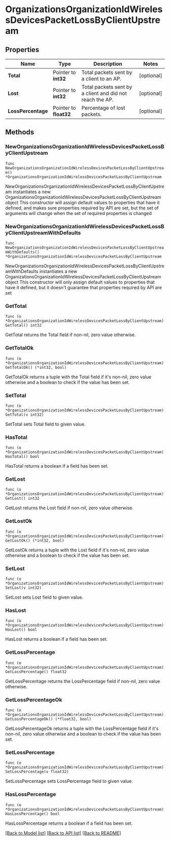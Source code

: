# OrganizationsOrganizationIdWirelessDevicesPacketLossByClientUpstream

## Properties

Name | Type | Description | Notes
------------ | ------------- | ------------- | -------------
**Total** | Pointer to **int32** | Total packets sent by a client to an AP. | [optional] 
**Lost** | Pointer to **int32** | Total packets sent by a client and did not reach the AP. | [optional] 
**LossPercentage** | Pointer to **float32** | Percentage of lost packets. | [optional] 

## Methods

### NewOrganizationsOrganizationIdWirelessDevicesPacketLossByClientUpstream

`func NewOrganizationsOrganizationIdWirelessDevicesPacketLossByClientUpstream() *OrganizationsOrganizationIdWirelessDevicesPacketLossByClientUpstream`

NewOrganizationsOrganizationIdWirelessDevicesPacketLossByClientUpstream instantiates a new OrganizationsOrganizationIdWirelessDevicesPacketLossByClientUpstream object
This constructor will assign default values to properties that have it defined,
and makes sure properties required by API are set, but the set of arguments
will change when the set of required properties is changed

### NewOrganizationsOrganizationIdWirelessDevicesPacketLossByClientUpstreamWithDefaults

`func NewOrganizationsOrganizationIdWirelessDevicesPacketLossByClientUpstreamWithDefaults() *OrganizationsOrganizationIdWirelessDevicesPacketLossByClientUpstream`

NewOrganizationsOrganizationIdWirelessDevicesPacketLossByClientUpstreamWithDefaults instantiates a new OrganizationsOrganizationIdWirelessDevicesPacketLossByClientUpstream object
This constructor will only assign default values to properties that have it defined,
but it doesn't guarantee that properties required by API are set

### GetTotal

`func (o *OrganizationsOrganizationIdWirelessDevicesPacketLossByClientUpstream) GetTotal() int32`

GetTotal returns the Total field if non-nil, zero value otherwise.

### GetTotalOk

`func (o *OrganizationsOrganizationIdWirelessDevicesPacketLossByClientUpstream) GetTotalOk() (*int32, bool)`

GetTotalOk returns a tuple with the Total field if it's non-nil, zero value otherwise
and a boolean to check if the value has been set.

### SetTotal

`func (o *OrganizationsOrganizationIdWirelessDevicesPacketLossByClientUpstream) SetTotal(v int32)`

SetTotal sets Total field to given value.

### HasTotal

`func (o *OrganizationsOrganizationIdWirelessDevicesPacketLossByClientUpstream) HasTotal() bool`

HasTotal returns a boolean if a field has been set.

### GetLost

`func (o *OrganizationsOrganizationIdWirelessDevicesPacketLossByClientUpstream) GetLost() int32`

GetLost returns the Lost field if non-nil, zero value otherwise.

### GetLostOk

`func (o *OrganizationsOrganizationIdWirelessDevicesPacketLossByClientUpstream) GetLostOk() (*int32, bool)`

GetLostOk returns a tuple with the Lost field if it's non-nil, zero value otherwise
and a boolean to check if the value has been set.

### SetLost

`func (o *OrganizationsOrganizationIdWirelessDevicesPacketLossByClientUpstream) SetLost(v int32)`

SetLost sets Lost field to given value.

### HasLost

`func (o *OrganizationsOrganizationIdWirelessDevicesPacketLossByClientUpstream) HasLost() bool`

HasLost returns a boolean if a field has been set.

### GetLossPercentage

`func (o *OrganizationsOrganizationIdWirelessDevicesPacketLossByClientUpstream) GetLossPercentage() float32`

GetLossPercentage returns the LossPercentage field if non-nil, zero value otherwise.

### GetLossPercentageOk

`func (o *OrganizationsOrganizationIdWirelessDevicesPacketLossByClientUpstream) GetLossPercentageOk() (*float32, bool)`

GetLossPercentageOk returns a tuple with the LossPercentage field if it's non-nil, zero value otherwise
and a boolean to check if the value has been set.

### SetLossPercentage

`func (o *OrganizationsOrganizationIdWirelessDevicesPacketLossByClientUpstream) SetLossPercentage(v float32)`

SetLossPercentage sets LossPercentage field to given value.

### HasLossPercentage

`func (o *OrganizationsOrganizationIdWirelessDevicesPacketLossByClientUpstream) HasLossPercentage() bool`

HasLossPercentage returns a boolean if a field has been set.


[[Back to Model list]](../README.md#documentation-for-models) [[Back to API list]](../README.md#documentation-for-api-endpoints) [[Back to README]](../README.md)


